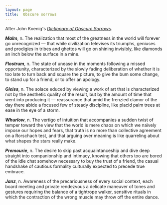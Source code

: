 ```yaml
---
layout: page
title:  Obscure sorrows
---
```


After John Koenig's _[Dictionary of Obscure Sorrows](http://www.dictionaryofobscuresorrows.com/)_.


_**Malm**_, n. The realization that most of the greatness in the world will forever
go unrecognized — that while civilization televises its triumphs, geniuses
and prodigies in tribes and ghettos will go on shining invisibly, like
diamonds an inch below the surface in a mine.

_**Flostrum**_, n. The state of unease in the moments following a missed
opportunity, characterized by the slowly fading deliberation of whether it is
too late to turn back and square the picture, to give the bum some change, to
stand up for a friend, or to offer an apology.

_**Gleiss**_, n. The solace educed by viewing a work of art that is characterized
not by the aesthetic quality of the result, but by the amount of time that
went into producing it — reassurance that amid the frenzied clamor of the
day there abide a focused few of steady discipline, like placid palm trees at
ease in the eye of a storm.

_**Whurlow**_, n. The vertigo of intuition that accompanies a sudden twist of temper
toward the view that the world is mere chaos on which we naïvely impose our
hopes and fears, that truth is no more than collective agreement on a
Rorschach test, and that arguing over meaning is like quarreling about what
shapes the stars really make.

_**Premourie**_, n. The desire to skip past acquaintanceship and dive deep straight
into companionship and intimacy, knowing that others too are bored of the idle
chat somehow necessary to buy the trust of a friend, the casual handshake of
cautious formality culturally expected to precede true embrace.

_**Janz**_, n. Awareness of the precariousness of every social context, each board
meeting and private rendezvous a delicate maneuver of tones and gestures
requiring the balance of a tightrope walker, sensitive rituals in which the
contraction of the wrong muscle may throw off the entire dance.
